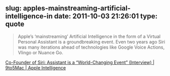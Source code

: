 slug: apples-mainstreaming-artificial-intelligence-in
date: 2011-10-03 21:26:01
type: quote
---

> Apple’s ‘mainstreaming’ Artificial Intelligence in the form of a Virtual Personal Assistant is a groundbreaking event. Even two years ago Siri was many iterations ahead of technologies like Google Voice Actions, Vlingo or Nuance Go.

[Co-Founder of Siri: Assistant is a “World-Changing Event” (Interview) | 9to5Mac | Apple Intelligence](http://9to5mac.com/2011/10/03/co-founder-of-siri-assistant-is-a-world-changing-event-interview/)

